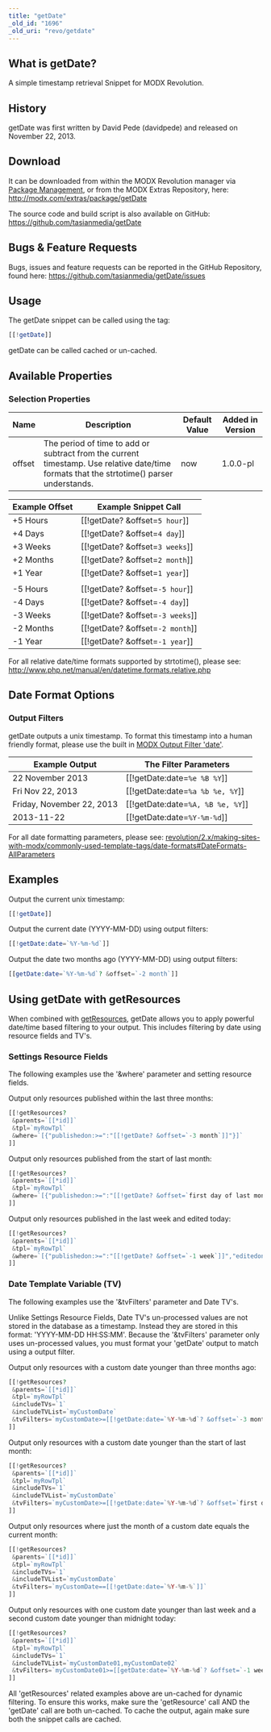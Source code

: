 ```yaml
---
title: "getDate"
_old_id: "1696"
_old_uri: "revo/getdate"
---
```


## What is getDate?

A simple timestamp retrieval Snippet for MODX Revolution.

## History

getDate was first written by David Pede (davidpede) and released on November 22, 2013.

## Download

It can be downloaded from within the MODX Revolution manager via [Package Management](display/revolution20/Installing+a+Package), or from the MODX Extras Repository, here: <http://modx.com/extras/package/getDate>

The source code and build script is also available on GitHub: <https://github.com/tasianmedia/getDate>

## Bugs & Feature Requests

Bugs, issues and feature requests can be reported in the GitHub Repository, found here: <https://github.com/tasianmedia/getDate/issues>

## Usage

The getDate snippet can be called using the tag:

 ``` php
[[!getDate]]
```

getDate can be called cached or un-cached.

## Available Properties

### Selection Properties

 | Name   | Description                                                                                                                               | Default Value | Added in Version |
 | ------ | ----------------------------------------------------------------------------------------------------------------------------------------- | ------------- | ---------------- |
 | offset | The period of time to add or subtract from the current timestamp. Use relative date/time formats that the strtotime() parser understands. | now           | 1.0.0-pl         |

| Example Offset | Example Snippet Call                 |
| -------------- | ------------------------------------ |
| +5 Hours       | \[\[!getDate? &offset=`5 hour`\]\]   |
| +4 Days        | \[\[!getDate? &offset=`4 day`\]\]    |
| +3 Weeks       | \[\[!getDate? &offset=`3 weeks`\]\]  |
| +2 Months      | \[\[!getDate? &offset=`2 month`\]\]  |
| +1 Year        | \[\[!getDate? &offset=`1 year`\]\]   |
|                |
| -5 Hours       | \[\[!getDate? &offset=`-5 hour`\]\]  |
| -4 Days        | \[\[!getDate? &offset=`-4 day`\]\]   |
| -3 Weeks       | \[\[!getDate? &offset=`-3 weeks`\]\] |
| -2 Months      | \[\[!getDate? &offset=`-2 month`\]\] |
| -1 Year        | \[\[!getDate? &offset=`-1 year`\]\]  |

For all relative date/time formats supported by strtotime(), please see: <http://www.php.net/manual/en/datetime.formats.relative.php>

## Date Format Options

### Output Filters

getDate outputs a unix timestamp. To format this timestamp into a human friendly format, please use the built in [MODX Output Filter 'date'](making-sites-with-modx/customizing-content/input-and-output-filters-(output-modifiers)#InputandOutputFilters(OutputModifiers)-Stringoutputmodifiers).

 | Example Output            | The Filter Parameters                 |
 | ------------------------- | ------------------------------------- |
 | 22 November 2013          | \[\[!getDate:date=`%e %B %Y`\]\]      |
 | Fri Nov 22, 2013          | \[\[!getDate:date=`%a %b %e, %Y`\]\]  |
 | Friday, November 22, 2013 | \[\[!getDate:date=`%A, %B %e, %Y`\]\] |
 | 2013-11-22                | \[\[!getDate:date=`%Y-%m-%d`\]\]      |

For all date formatting parameters, please see: [revolution/2.x/making-sites-with-modx/commonly-used-template-tags/date-formats#DateFormats-AllParameters](making-sites-with-modx/commonly-used-template-tags/date-formats#DateFormats-AllParameters)

## Examples

Output the current unix timestamp:

 ``` php
[[!getDate]]
```

Output the current date (YYYY-MM-DD) using output filters:

 ``` php
[[!getDate:date=`%Y-%m-%d`]]
```

Output the date two months ago (YYYY-MM-DD) using output filters:

 ``` php
[[getDate:date=`%Y-%m-%d`? &offset=`-2 month`]]
```

## Using getDate with getResources

When combined with [getResources](extras/revo/getresources "getResources"), getDate allows you to apply powerful date/time based filtering to your output. This includes filtering by date using resource fields and TV's.

### Settings Resource Fields

The following examples use the '&where' parameter and setting resource fields.

Output only resources published within the last three months:

 ``` php
[[!getResources?
  &parents=`[[*id]]`
  &tpl=`myRowTpl`
  &where=`[{"publishedon:>=":"[[!getDate? &offset=`-3 month`]]"}]`
]]
```

Output only resources published from the start of last month:

 ``` php
[[!getResources?
  &parents=`[[*id]]`
  &tpl=`myRowTpl`
  &where=`[{"publishedon:>=":"[[!getDate? &offset=`first day of last month`]]"}]`
]]
```

Output only resources published in the last week and edited today:

 ``` php
[[!getResources?
  &parents=`[[*id]]`
  &tpl=`myRowTpl`
  &where=`[{"publishedon:>=":"[[!getDate? &offset=`-1 week`]]","editedon:>=":"[[!getDate? &offset=`today`]]"}]`
]]
```

### Date Template Variable (TV)

The following examples use the '&tvFilters' parameter and Date TV's.

Unlike Settings Resource Fields, Date TV's un-processed values are not stored in the database as a timestamp. Instead they are stored in this format: 'YYYY-MM-DD HH:SS:MM'. Because the '&tvFilters' parameter only uses un-processed values, you must format your 'getDate' output to match using a output filter.

Output only resources with a custom date younger than three months ago:

 ``` php
[[!getResources?
  &parents=`[[*id]]`
  &tpl=`myRowTpl`
  &includeTVs=`1`
  &includeTVList=`myCustomDate`
  &tvFilters=`myCustomDate>=[[!getDate:date=`%Y-%m-%d`? &offset=`-3 month`]]`
]]
```

Output only resources with a custom date younger than the start of last month:

 ``` php
[[!getResources?
  &parents=`[[*id]]`
  &tpl=`myRowTpl`
  &includeTVs=`1`
  &includeTVList=`myCustomDate`
  &tvFilters=`myCustomDate>=[[!getDate:date=`%Y-%m-%d`? &offset=`first day of last month`]]`
]]
```

Output only resources where just the month of a custom date equals the current month:

 ``` php
[[!getResources?
  &parents=`[[*id]]`
  &tpl=`myRowTpl`
  &includeTVs=`1`
  &includeTVList=`myCustomDate`
  &tvFilters=`myCustomDate==[[!getDate:date=`%Y-%m-%`]]`
]]
```

Output only resources with one custom date younger than last week and a second custom date younger than midnight today:

 ``` php
[[!getResources?
  &parents=`[[*id]]`
  &tpl=`myRowTpl`
  &includeTVs=`1`
  &includeTVList=`myCustomDate01,myCustomDate02`
  &tvFilters=`myCustomDate01>=[[getDate:date=`%Y-%m-%d`? &offset=`-1 week`]],myCustomDate02>=[[getDate:date=`%Y-%m-%d %T`? &offset=`today`]]`
]]
```

All 'getResources' related examples above are un-cached for dynamic filtering. To ensure this works, make sure the 'getResource' call AND the 'getDate' call are both un-cached. To cache the output, again make sure both the snippet calls are cached.
